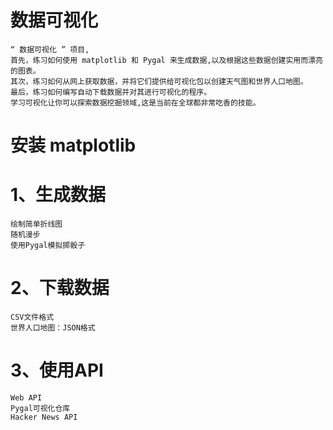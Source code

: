 # 数据可视化
	“ 数据可视化 ” 项目,
	首先，练习如何使用 matplotlib 和 Pygal 来生成数据,以及根据这些数据创建实用而漂亮的图表。
	其次，练习如何从网上获取数据，并将它们提供给可视化包以创建天气图和世界人口地图。
	最后，练习如何编写自动下载数据并对其进行可视化的程序。
	学习可视化让你可以探索数据挖掘领域,这是当前在全球都非常吃香的技能。

# 安装 matplotlib

# 1、生成数据
	绘制简单折线图
	随机漫步
	使用Pygal模拟掷骰子

# 2、下载数据
	CSV文件格式
	世界人口地图：JSON格式

# 3、使用API
	Web API
	Pygal可视化仓库
	Hacker News API

